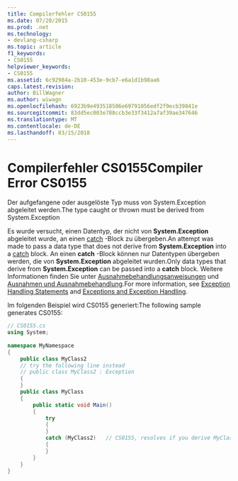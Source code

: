 ```yaml
---
title: Compilerfehler CS0155
ms.date: 07/20/2015
ms.prod: .net
ms.technology:
- devlang-csharp
ms.topic: article
f1_keywords:
- CS0155
helpviewer_keywords:
- CS0155
ms.assetid: 6c92984a-2b10-453e-9cb7-e6a1d1b98aa6
caps.latest.revision: 
author: BillWagner
ms.author: wiwagn
ms.openlocfilehash: 6923b9e493518506e69791056edf2f9ecb39841e
ms.sourcegitcommit: 83dd5ec003e788ccb3e33f3412a7af39ae347646
ms.translationtype: MT
ms.contentlocale: de-DE
ms.lasthandoff: 03/15/2018
---
```

# <a name="compiler-error-cs0155"></a><span data-ttu-id="2378b-102">Compilerfehler CS0155</span><span class="sxs-lookup"><span data-stu-id="2378b-102">Compiler Error CS0155</span></span>
<span data-ttu-id="2378b-103">Der aufgefangene oder ausgelöste Typ muss von System.Exception abgeleitet werden.</span><span class="sxs-lookup"><span data-stu-id="2378b-103">The type caught or thrown must be derived from System.Exception</span></span>  
  
 <span data-ttu-id="2378b-104">Es wurde versucht, einen Datentyp, der nicht von **System.Exception** abgeleitet wurde, an einen [catch](../../csharp/language-reference/keywords/try-catch.md) -Block zu übergeben.</span><span class="sxs-lookup"><span data-stu-id="2378b-104">An attempt was made to pass a data type that does not derive from **System.Exception** into a [catch](../../csharp/language-reference/keywords/try-catch.md) block.</span></span> <span data-ttu-id="2378b-105">An einen **catch** -Block können nur Datentypen übergeben werden, die von **System.Exception** abgeleitet wurden.</span><span class="sxs-lookup"><span data-stu-id="2378b-105">Only data types that derive from **System.Exception** can be passed into a **catch** block.</span></span> <span data-ttu-id="2378b-106">Weitere Informationen finden Sie unter [Ausnahmebehandlungsanweisungen](../../csharp/language-reference/keywords/exception-handling-statements.md) und [Ausnahmen und Ausnahmebehandlung](../../csharp/programming-guide/exceptions/index.md).</span><span class="sxs-lookup"><span data-stu-id="2378b-106">For more information, see [Exception Handling Statements](../../csharp/language-reference/keywords/exception-handling-statements.md) and [Exceptions and Exception Handling](../../csharp/programming-guide/exceptions/index.md).</span></span>  
  
 <span data-ttu-id="2378b-107">Im folgenden Beispiel wird CS0155 generiert:</span><span class="sxs-lookup"><span data-stu-id="2378b-107">The following sample generates CS0155:</span></span>  
  
```csharp  
// CS0155.cs  
using System;  
  
namespace MyNamespace  
{  
    public class MyClass2  
    // try the following line instead  
    // public class MyClass2 : Exception  
    {  
    }  
    public class MyClass  
    {  
        public static void Main()  
        {  
            try  
            {  
            }  
            catch (MyClass2)   // CS0155, resolves if you derive MyClass2 from Exception  
            {  
            }  
        }  
    }  
}  
```
